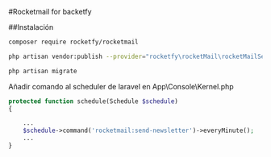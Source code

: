 #Rocketmail for backetfy

##Instalación

```bash
composer require rocketfy/rocketmail

php artisan vendor:publish --provider="rocketfy\rocketMail\rocketMailServiceProvider"

php artisan migrate 
```

Añadir comando al scheduler de laravel en App\Console\Kernel.php
```php
protected function schedule(Schedule $schedule)
{

    ...
    $schedule->command('rocketmail:send-newsletter')->everyMinute();
    ...
}
```